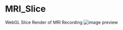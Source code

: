 # MRI_Slice
WebGL Slice Render of MRI Recording
![image preview](https://github.com/RaduCiucu/mrislice/blob/master/g498.png)
